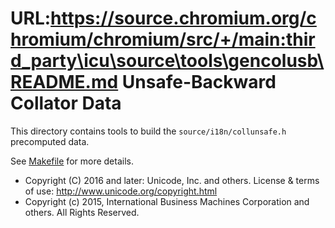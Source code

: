 URL:https://source.chromium.org/chromium/chromium/src/+/main:third_party\icu\source\tools\gencolusb\README.md
Unsafe-Backward Collator Data
===

This directory contains tools to build the `source/i18n/collunsafe.h`
precomputed data.

See [Makefile](./Makefile) for more details.

* Copyright (C) 2016 and later: Unicode, Inc. and others. License & terms of use: http://www.unicode.org/copyright.html
* Copyright (c) 2015, International Business Machines Corporation and others. All Rights Reserved.
